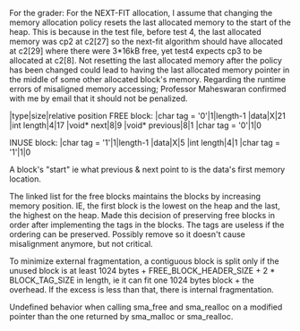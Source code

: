 For the grader: 
For the NEXT-FIT allocation, I assume that changing the memory allocation policy resets the last allocated memory to the start of the heap. This is because in the test file, before test 4, the last allocated memory was cp2 at c2[27] so the next-fit algorithm should have allocated at c2[29] where there were 3*16kB free, yet test4 expects cp3 to be allocated at c2[8]. Not resetting the last allocated memory after the policy has been changed could lead to having the last allocated memory pointer in the middle of some other allocated block's memory.
Regarding the runtime errors of misaligned memory accessing; Professor Maheswaran confirmed with me by email that it should not be penalized.


|type|size|relative position
FREE block:
|char tag = '0'|1|length-1
|data|X|21
|int length|4|17
|void* next|8|9
|void* previous|8|1
|char tag = '0'|1|0

INUSE block:
|char tag = '1'|1|length-1
|data|X|5
|int length|4|1
|char tag = '1'|1|0

A block's "start" ie what previous & next point to is the data's first memory location.

The linked list for the free blocks maintains the blocks by increasing memory position. IE, the first block is the lowest on the heap and the last, the highest on the heap.
Made this decision of preserving free blocks in order after implementing the tags in the blocks. The tags are useless if the ordering can be preserved. Possibly remove so it doesn't cause misalignment anymore, but not critical.

To minimize external fragmentation, a contiguous block is split only if the unused block is at least 1024 bytes + FREE_BLOCK_HEADER_SIZE + 2 * BLOCK_TAG_SIZE in length, ie it can fit one 1024 bytes block + the overhead. If the excess is less than that, there is internal fragmentation.

Undefined behavior when calling sma_free and sma_realloc on a modified pointer than the one returned by sma_malloc or sma_realloc.